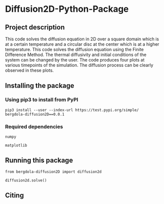 # Diffusion2D-Python-Package

## Project description

This code solves the diffusion equation in 2D over a square domain which is at a certain temperature and a circular disc at the center which is at a higher temperature. This code solves the diffusion equation using the Finite Difference Method. The thermal diffusivity and initial conditions of the system can be changed by the user. The code produces four plots at various timepoints of the simulation. The diffusion process can be clearly observed in these plots.

## Installing the package

### Using pip3 to install from PyPI

```
pip3 install --user --index-url https://test.pypi.org/simple/ bergdola-diffusion2D==0.0.1
```

### Required dependencies

```
numpy
``` 
```
matplotlib
```

## Running this package

```
from bergdola-diffusion2D import diffusion2d

diffusion2d.solve()
```

## Citing